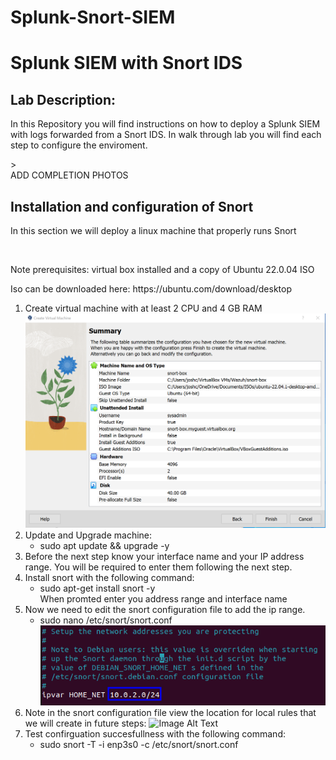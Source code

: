 # Splunk-Snort-SIEM


<h1>Splunk SIEM with Snort IDS</h1>

<h2>Lab Description:</h2>
<p>In this Repository you will find instructions on how to deploy a Splunk SIEM with logs forwarded from a Snort IDS. In walk through lab you will find each step to configure the enviroment.</p>><br />
    ADD COMPLETION PHOTOS

<h2>Installation and configuration of Snort</h2>
<p>In this section we will deploy a linux machine that properly runs Snort</p><br />
<p>Note prerequisites: virtual box installed and a copy of Ubuntu 22.0.04 ISO</p>
<p>Iso can be downloaded here: https://ubuntu.com/download/desktop</p>

1. Create virtual machine with at least 2 CPU and 4 GB RAM
   ![Image Alt Text](images/2023-10-09_17-32.png)
2. Update and Upgrade machine:
   - sudo apt update && upgrade -y
3. Before the next step know your interface name and your IP address range. You will be required to enter them following the next step.
4. Install snort with the following command:
   - sudo apt-get install snort -y<br />
   When promted enter you address range and interface name
5. Now we need to edit the snort configuration file to add the ip range.
   - sudo nano /etc/snort/snort.conf<br />
    ![Image Alt Text](images/snort-conf.png)
6. Note in the snort configuration file view the location for local rules that we will create in future steps:
    ![Image Alt Text](images/snort-localrules.png)
7. Test confirguation succesfullness with the following command:
    - sudo snort -T -i enp3s0 -c /etc/snort/snort.conf
